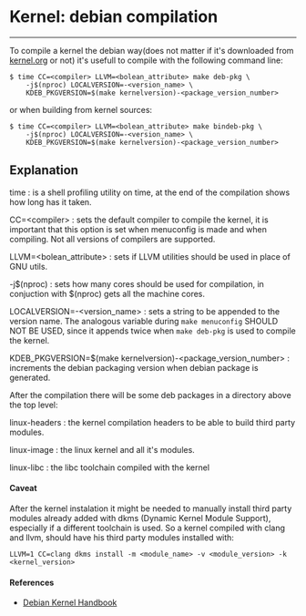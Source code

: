 # Kernel: debian compilation
----------------------------
To compile a kernel the debian way(does not matter if it's downloaded from
[kernel.org](https://kernel.org) or not) it's usefull to compile with the
following command line:
```shell
$ time CC=<compiler> LLVM=<bolean_attribute> make deb-pkg \
    -j$(nproc) LOCALVERSION=-<version_name> \
    KDEB_PKGVERSION=$(make kernelversion)-<package_version_number>
```

or when building from kernel sources:  
```shell
$ time CC=<compiler> LLVM=<bolean_attribute> make bindeb-pkg \
    -j$(nproc) LOCALVERSION=-<version_name> \
    KDEB_PKGVERSION=$(make kernelversion)-<package_version_number>
```

## Explanation
time
    : is a shell profiling utility on time, at the end of the compilation
    shows how long has it taken.

CC=&lt;compiler&gt;
    : sets the default compiler to compile the kernel, it is important that
    this option is set when menuconfig is made and when compiling. Not all
    versions of compilers are supported.

LLVM=&lt;bolean\_attribute&gt;
    : sets if LLVM utilities should be used in place of GNU utils.

-j$(nproc)
    : sets how many cores should be used for compilation, in conjuction with
    $(nproc) gets all the machine cores.

LOCALVERSION=-&lt;version\_name&gt;
    : sets a string to be appended to the version name. The analogous
    variable during `make menuconfig` SHOULD NOT BE USED, since it
    appends twice when `make deb-pkg` is used to compile the kernel.

KDEB\_PKGVERSION=$(make kernelversion)-&lt;package\_version\_number&gt;
    : increments the debian packaging version when debian package is generated.

After the compilation there will be some deb packages in a directory above the
top level:

linux-headers
    : the kernel compilation headers to be able to build third party modules.

linux-image
    : the linux kernel and all it's modules.

linux-libc
    : the libc toolchain compiled with the kernel

#### Caveat
After the kernel instalation it might be needed to manually install third party
modules already added with dkms (Dynamic Kernel Module Support), especially if
a different toolchain is used. So a kernel compiled with clang and llvm, should
have his third party modules installed with:

```
LLVM=1 CC=clang dkms install -m <module_name> -v <module_version> -k <kernel_version>
```

#### References

- [Debian Kernel Handbook](https://kernel-team.pages.debian.net/kernel-handbook/)
